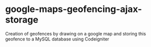 # google-maps-geofencing-ajax-storage
Creation of geofences by drawing on a google map and storing this geofence to a MySQL database using Codeigniter
